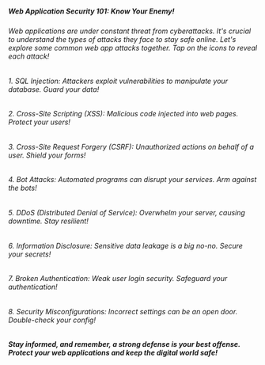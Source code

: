 ##### Web Application Security 101: Know Your Enemy! 

###### Web applications are under constant threat from cyberattacks. It's crucial to understand the types of attacks they face to stay safe online. Let's explore some common web app attacks together. Tap on the icons to reveal each attack!

###### 1. SQL Injection: Attackers exploit vulnerabilities to manipulate your database. Guard your data! 

###### 2. Cross-Site Scripting (XSS): Malicious code injected into web pages. Protect your users! 

###### 3. Cross-Site Request Forgery (CSRF): Unauthorized actions on behalf of a user. Shield your forms! 

###### 4. Bot Attacks: Automated programs can disrupt your services. Arm against the bots! 

###### 5. DDoS (Distributed Denial of Service): Overwhelm your server, causing downtime. Stay resilient! 

###### 6. Information Disclosure: Sensitive data leakage is a big no-no. Secure your secrets! 

###### 7. Broken Authentication: Weak user login security. Safeguard your authentication! 

###### 8. Security Misconfigurations: Incorrect settings can be an open door. Double-check your config! 

##### Stay informed, and remember, a strong defense is your best offense. Protect your web applications and keep the digital world safe! 
